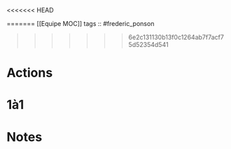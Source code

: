 <<<<<<< HEAD

=======
[[Equipe MOC]]
tags :: #frederic_ponson
>>>>>>> 6e2c131130b13f0c1264ab7f7acf75d52354d541

# Actions

# 1à1

# Notes